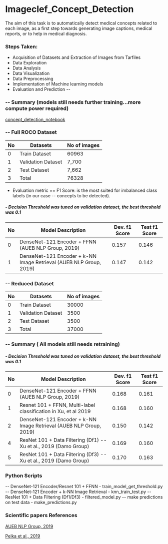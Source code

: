 

# Imageclef_Concept_Detection
The aim of this task is to automatically detect medical concepts related to each image, as a first step towards generating image captions, medical reports, or to help in medical diagnosis.

### Steps Taken:

- Acquisition of Datasets and Extraction of Images from Tarfiles
- Data Exploration
- Data Analysis
- Data Visualization 
- Data Preprocessing
- Implementation of Machine learning models 
- Evaluation and Prediction --




### -- Summary (models still needs further training...more compute power required)

[concept_detection_notebook](https://github.com/AdeboyeML/Imageclef_Concept_Detection/blob/master/concept_detection_full_roco_dataset.ipynb)

### -- Full ROCO Dataset
No | Datasets | No of images
--- | --- | ---
0 | Train Dataset | 60963
1 | Validation Dataset | 7,700
2 | Test Dataset | 7,662
3 | Total | 76328


- Evaluation metric == F1 Score: is the most suited for imbalanced class labels (in our case -- concepts to be detected).


##### - Decision Threshold was tuned on validation dataset, the best threshold was 0.1

No | Model Description | Dev. f1 Score | Test f1 Score
--- | --- | --- | ---
0 | DenseNet-121 Encoder + FFNN (AUEB NLP Group, 2019) | 0.157 | 0.146
1 | DenseNet-121 Encoder + k-NN Image Retrieval (AUEB NLP Group, 2019) | 0.147 | 0.142




### -- Reduced Dataset
No | Datasets | No of images
--- | --- | ---
0 | Train Dataset | 30000
1 | Validation Dataset | 3500
2 | Test Dataset | 3500
3 | Total | 37000


### -- Summary ( All models still needs retraining)

##### - Decision Threshold was tuned on validation dataset, the best threshold was 0.1

No | Model Description | Dev. f1 Score | Test f1 Score
--- | --- | --- | ---
0 | DenseNet-121 Encoder + FFNN (AUEB NLP Group, 2019) | 0.168 | 0.161
1 | Resnet 101 + FFNN, Multi-label classification in Xu, et al 2019 | 0.168 | 0.160
2 | DenseNet-121 Encoder + k-NN Image Retrieval (AUEB NLP Group, 2019) | 0.150 | 0.142
4 | ResNet 101 + Data Filtering (Df1) -- Xu et al., 2019 (Damo Group) | 0.169 | 0.160
5 | ResNet 101 + Data Filtering (Df3) -- Xu et al., 2019 (Damo Group) | 0.170 | 0.163



### Python Scripts

-- DenseNet-121 Encoder/Resnet 101 + FFNN - train_model_get_threshold.py
-- DenseNet-121 Encoder + k-NN Image Retrieval - knn_train_test.py
-- ResNet 101 + Data Filtering (Df1/Df3) - filtered_model.py
-- make predictions on test data - make_predictions.py



### Scientific papers References

[AUEB NLP Group, 2019](http://ceur-ws.org/Vol-2380/paper_136.pdf)

[Pelka et al., 2019](http://ceur-ws.org/Vol-2380/paper_245.pdf)

